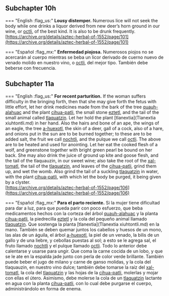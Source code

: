 ## Subchapter 10h  

=== "English :flag_us:"
    **Lousy distemper.** Numerous lice will not seek the body while one drinks a liquor derived from new deer’s horn ground in our wine, or [octli](octli.md), of the best kind. It is also to be drunk frequently.  
    [https://archive.org/details/aztec-herbal-of-1552/page/101](https://archive.org/details/aztec-herbal-of-1552/page/101)  


=== "Español :flag_mx:"
    **Enfermedad piojosa.** Numerosos piojos no se acercarán al cuerpo mientras se beba un licor derivado de cuerno nuevo de venado molido en nuestro vino, o [octli](octli.md), del mejor tipo. También debe beberse con frecuencia.  

## Subchapter 11a  

=== "English :flag_us:"
    **For recent parturition.** If the woman suffers difficulty in the bringing forth, then that she may give forth the fetus with little effort, let her drink medicines made from the bark of the tree [quauh-alahuac](Quauh-alahuac.md) and the plant [cihua-patli](Cihua-patli.md), the small stone [eztetl](eztetl.md), and the tail of the small animal called [tlaquatzin](tlaquatzin.md). Let her hold the plant [tlanextia](Tlanextia xiuhtontli.md) in her hand. Also the hairs and bone of an ape, the wings of an eagle, the tree [a-huexotl](Quetzal-ahuexotl.md), the skin of a deer, gall of a cock, also of a hare, and onions put in the sun are to be burned together; to these are to be added salt, the fruit we call [nochtli](Nochtli.md), and the pulque we call [octli](octli.md). The above are to be heated and used for anointing. Let her eat the cooked flesh of a wolf, and greenstone together with bright green pearl be bound on her back. She may also drink the juice of ground up kite and goose flesh, and the tail of the tlaquauzin, in our sweet wine; also take the root of the [xal-tomatl](Xal-tomatl.md), the tail of the [tlaquatzin](tlaquatzin.md), and leaves of the [cihua-patli](Cihua-patli.md), grind them up, and wet the womb. Also grind the tail of a suckling [tlaquatzin](tlaquatzin.md) in water, with the plant [cihua-patli](Cihua-patli.md), with which let the body be purged, it being given by a clyster.  
    [https://archive.org/details/aztec-herbal-of-1552/page/106](https://archive.org/details/aztec-herbal-of-1552/page/106)  


=== "Español :flag_mx:"
    **Para el parto reciente.** Si la mujer tiene dificultad para dar a luz, para que pueda parir con poco esfuerzo, que beba medicamentos hechos con la corteza del árbol [quauh-alahuac](Quauh-alahuac.md) y la planta [cihua-patli](Cihua-patli.md), la piedrecilla [eztetl](eztetl.md) y la cola del pequeño animal llamado [tlaquatzin](tlaquatzin.md). Que sostenga la planta [tlanextia](Tlanextia xiuhtontli.md) en la mano. También se deben quemar juntos los cabellos y huesos de un mono, las alas de un águila, el árbol [a-huexotl](Quetzal-ahuexotl.md), la piel de un venado, la bilis de un gallo y de una liebre, y cebollas puestas al sol; a esto se le agrega sal, el fruto llamado [nochtli](Nochtli.md) y el pulque llamado [octli](octli.md). Todo lo anterior debe calentarse y usarse para ungir. Que coma la carne cocida de un lobo, y que se le ate en la espalda jade junto con perla de color verde brillante. También puede beber el jugo de milano y carne de ganso molidas, y la cola del tlaquauzin, en nuestro vino dulce; también debe tomarse la raíz del [xal-tomatl](Xal-tomatl.md), la cola del [tlaquatzin](tlaquatzin.md) y las hojas de la [cihua-patli](Cihua-patli.md), molerlas y mojar con ellas el útero. Asimismo, debe molerse la cola de un [tlaquatzin](tlaquatzin.md) lactante en agua con la planta [cihua-patli](Cihua-patli.md), con lo cual debe purgarse el cuerpo, administrándolo en forma de enema.  


